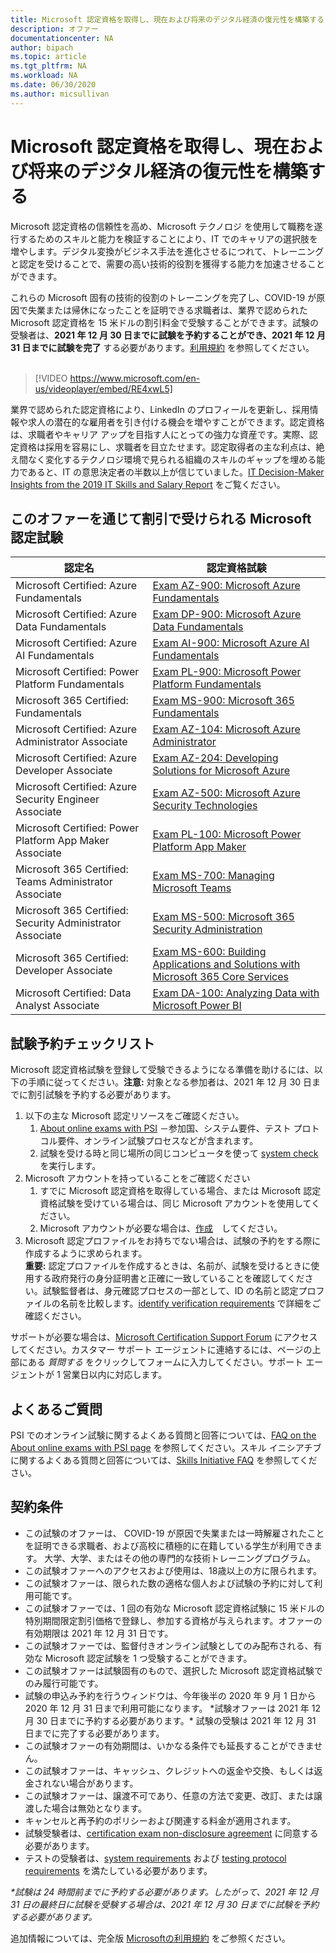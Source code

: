 ```yaml
---
title: Microsoft 認定資格を取得し、現在および将来のデジタル経済の復元性を構築する | Microsoft Docs
description: オファー 
documentationcenter: NA 
author: bipach
ms.topic: article
ms.tgt_pltfrm: NA
ms.workload: NA
ms.date: 06/30/2020
ms.author: micsullivan
---
```

# Microsoft 認定資格を取得し、現在および将来のデジタル経済の復元性を構築する

Microsoft 認定資格の信頼性を高め、Microsoft テクノロジ を使用して職務を遂行するためのスキルと能力を検証することにより、IT でのキャリアの選択肢を増やします。デジタル変換がビジネス手法を進化させるにつれて、トレーニングと認定を受けることで、需要の高い技術的役割を獲得する能力を加速させることができます。

これらの Microsoft 固有の技術的役割のトレーニングを完了し、COVID-19 が原因で失業または帰休になったことを証明できる求職者は、業界で認められた Microsoft 認定資格を 15 米ドルの割引料金で受験することができます。試験の受験者は、**2021 年 12 月 30 日までに試験を予約することができ、2021 年 12 月 31 日までに試験を完了** する必要があります。[利用規約](#terms-conditions) を参照してください。
<br/>
<br/>

> [!VIDEO https://www.microsoft.com/en-us/videoplayer/embed/RE4xwL5]

業界で認められた認定資格により、LinkedIn のプロフィールを更新し、採用情報や求人の潜在的な雇用者を引き付ける機会を増やすことができます。認定資格は、求職者やキャリア アップを目指す人にとっての強力な資産です。実際、認定資格は採用を容易にし、求職者を目立たせます。認定取得者の主な利点は、絶え間なく変化するテクノロジ環境で見られる組織のスキルのギャップを埋める能力であると、IT の意思決定者の半数以上が信じていました。[IT Decision-Maker Insights from the 2019 IT Skills and Salary Report](#terms-conditions) をご覧ください。

## このオファーを通じて割引で受けられる Microsoft 認定試験

| 認定名 | 認定資格試験 |
|-|-|
|Microsoft Certified: Azure Fundamentals|[Exam AZ-900: Microsoft Azure Fundamentals](/learn/certifications/exams/az-900)|
|Microsoft Certified: Azure Data Fundamentals|[Exam DP-900: Microsoft Azure Data Fundamentals](/learn/certifications/exams/dp-900)|
|Microsoft Certified: Azure AI Fundamentals|[Exam AI-900: Microsoft Azure AI Fundamentals](/learn/certifications/exams/ai-900)|
|Microsoft Certified: Power Platform Fundamentals|[Exam PL-900: Microsoft Power Platform Fundamentals](/learn/certifications/exams/pl-900)|
|Microsoft 365 Certified: Fundamentals|[Exam MS-900: Microsoft 365 Fundamentals](/learn/certifications/exams/ms-900)|
|Microsoft Certified: Azure Administrator Associate|[Exam AZ-104: Microsoft Azure Administrator](/learn/certifications/exams/az-104)|
|Microsoft Certified: Azure Developer Associate|[Exam AZ-204: Developing Solutions for Microsoft Azure](/learn/certifications/exams/az-204)|
|Microsoft Certified: Azure Security Engineer Associate|[Exam AZ-500: Microsoft Azure Security Technologies](/learn/certifications/exams/az-500)|
|Microsoft Certified: Power Platform App Maker Associate|[Exam PL-100: Microsoft Power Platform App Maker](/learn/certifications/exams/pl-100)|
|Microsoft 365 Certified: Teams Administrator Associate|[Exam MS-700: Managing Microsoft Teams](/learn/certifications/exams/ms-700)|
|Microsoft 365 Certified: Security Administrator Associate|[Exam MS-500: Microsoft 365 Security Administration](/learn/certifications/exams/ms-500)|
|Microsoft 365 Certified: Developer Associate|[Exam MS-600: Building Applications and Solutions with Microsoft 365 Core Services](/learn/certifications/exams/ms-600)|
|Microsoft Certified: Data Analyst Associate|[Exam DA-100: Analyzing Data with Microsoft Power BI](/learn/certifications/exams/da-100)|

## 試験予約チェックリスト

Microsoft 認定資格試験を登録して受験できるようになる準備を助けるには、以下の手順に従ってください。**注意:** 対象となる参加者は、2021 年 12 月 30 日までに割引試験を予約する必要があります。

1. 以下の主な Microsoft 認定リソースをご確認ください。
	1. [About online exams with PSI](/learn/certifications/online-exams-psi) －参加国、システム要件、テスト プロトコル要件、オンライン試験プロセスなどが含まれます。  
	2. 試験を受ける時と同じ場所の同じコンピュータを使って [system check](https://syscheck.bridge.psiexams.com/) を実行します。
2. Microsoft アカウントを持っていることをご確認ください
	1. すでに Microsoft 認定資格を取得している場合、または Microsoft 認定資格試験を受けている場合は、同じ Microsoft アカウントを使用してください。  
	2. Microsoft アカウントが必要な場合は、[作成](https://account.microsoft.com/account/manage-my-account)　してください。
3. Microsoft 認定プロファイルをお持ちでない場合は、試験の予約をする際に作成するように求められます。<br/>**重要:** 認定プロファイルを作成するときは、名前が、試験を受けるときに使用する政府発行の身分証明書と正確に一致していることを確認してください。試験監督者は、身元確認プロセスの一部として、ID の名前と認定プロファイルの名前を比較します。[identify verification requirements](/learn/certifications/online-exams-psi#identity-verification-requirements) で詳細をご確認ください。

サポートが必要な場合は、[Microsoft Certification Support Forum](https://aka.ms/mcpforum) にアクセスしてください。カスタマー サポート エージェントに連絡するには、ページの上部にある *質問する* をクリックしてフォームに入力してください。サポート エージェントが 1 営業日以内に対応します。

## よくあるご質問

PSI でのオンライン試験に関するよくある質問と回答については、[FAQ on the About online exams with PSI page](/learn/certifications/online-exams-psi#frequently-asked-questions) を参照してください。スキル イニシアチブに関するよくある質問と回答については、[Skills Initiative FAQ](https://aka.ms/JobSeekerFAQ) を参照してください。

## <a name="terms-conditions"></a> 契約条件

- この試験のオファーは、 COVID-19 が原因で失業または一時解雇されたことを証明できる求職者、および高校に積極的に在籍している学生が利用できます。 大学、大学、またはその他の専門的な技術トレーニングプログラム。
- この試験オファーへのアクセスおよび使用は、18歳以上の方に限られます。
- この試験オファーは、限られた数の適格な個人および試験の予約に対して利用可能です。
- この試験オファーでは、1 回の有効な Microsoft 認定資格試験に 15 米ドルの特別期間限定割引価格で登録し、参加する資格が与えられます。オファーの有効期限は 2021 年 12 月 31 日です。
- この試験オファーでは、監督付きオンライン試験としてのみ配布される、有効な Microsoft 認定試験を 1 つ受験することができます。
- この試験オファーは試験固有のもので、選択した Microsoft 認定資格試験でのみ履行可能です。
- 試験の申込み予約を行うウィンドウは、今年後半の 2020 年 9 月 1 日から 2020 年 12 月 31 日まで利用可能になります。 &#42;試験オファーは 2021 年 12 月 30 日までに予約する必要があります。&#42; 試験の受験は 2021 年 12 月 31 日までに完了する必要があります。
- この試験オファーの有効期間は、いかなる条件でも延長することができません。
- この試験オファーは、キャッシュ、クレジットへの返金や交換、もしくは返金されない場合があります。
- この試験オファーは、譲渡不可であり、任意の方法で変更、改訂、または譲渡した場合は無効となります。
- キャンセルと再予約のポリシーおよび関連する料金が適用されます。
- 試験受験者は、[certification exam non-disclosure agreement](/learn/certifications/certification-exam-policies#non-disclosure-agreement) に同意する必要があります。
- テストの受験者は、[system requirements](/learn/certifications/online-exams-psi#system-requirements) および [testing protocol requirements](/learn/certifications/online-exams-psi#testing-protocol-requirements) を満たしている必要があります。


*&#42;試験は 24 時間前までに予約する必要があります。したがって、2021 年 12 月 31 日の最終日に試験を受験する場合は、2021 年 12 月 30 日までに試験を予約する必要があります。*

追加情報については、完全版 [Microsoftの利用規約](https://www.microsoft.com/en-us/legal/intellectualproperty/copyright/default.aspx) をご参照ください。
